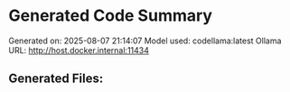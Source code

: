 # Generated Code Summary

Generated on: 2025-08-07 21:14:07
Model used: codellama:latest
Ollama URL: http://host.docker.internal:11434

## Generated Files:
